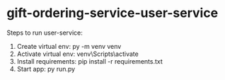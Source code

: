 # gift-ordering-service-user-service

Steps to run user-service:

1. Create virtual env: py -m venv venv
2. Activate virtual env: venv\Scripts\activate
3. Install requirements: pip install -r requirements.txt
4. Start app: py run.py
